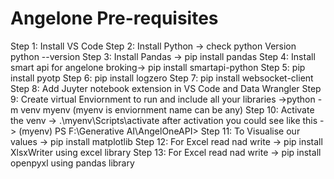 # Angelone Pre-requisites
Step 1: Install VS Code
Step 2: Install Python -> check python Version python --version
Step 3: Install Pandas -> pip install pandas
Step 4: Install smart api for angelone broking-> pip install smartapi-python
Step 5: pip install pyotp
Step 6: pip install logzero
Step 7: pip install websocket-client  
Step 8: Add Juyter notebook extension in VS Code and Data Wrangler
Step 9: Create virtual Enviornment to run and include all your libraries ->python -m venv myenv (myenv is enviornment name can be any)
Step 10: Activate the venv -> .\myenv\Scripts\activate after activation you could see like this -> (myenv) PS F:\Generative AI\AngelOneAPI>
Step 11: To Visualise our values -> pip install matplotlib
Step 12: For Excel read nad write -> pip install XlsxWriter using excel library 
Step 13: For Excel read nad write -> pip install openpyxl using pandas library 
